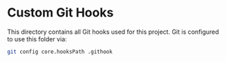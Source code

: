 # Custom Git Hooks

This directory contains all Git hooks used for this project.
Git is configured to use this folder via:

```bash
git config core.hooksPath .githook
```

